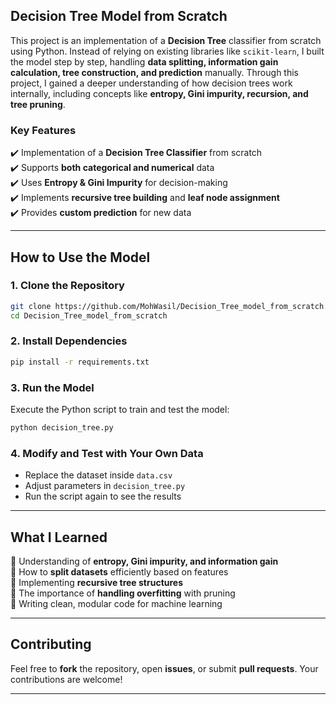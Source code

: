 ## **Decision Tree Model from Scratch**  

This project is an implementation of a **Decision Tree** classifier from scratch using Python. Instead of relying on existing libraries like `scikit-learn`, I built the model step by step, handling **data splitting, information gain calculation, tree construction, and prediction** manually. Through this project, I gained a deeper understanding of how decision trees work internally, including concepts like **entropy, Gini impurity, recursion, and tree pruning**.  

### **Key Features**  
✔️ Implementation of a **Decision Tree Classifier** from scratch  
✔️ Supports **both categorical and numerical** data  
✔️ Uses **Entropy & Gini Impurity** for decision-making  
✔️ Implements **recursive tree building** and **leaf node assignment**  
✔️ Provides **custom prediction** for new data  

---

## **How to Use the Model**  

### **1. Clone the Repository**  
```sh
git clone https://github.com/MohWasil/Decision_Tree_model_from_scratch.git
cd Decision_Tree_model_from_scratch
```

### **2. Install Dependencies**  
```sh
pip install -r requirements.txt
```

### **3. Run the Model**  
Execute the Python script to train and test the model:  
```sh
python decision_tree.py
```

### **4. Modify and Test with Your Own Data**  
- Replace the dataset inside `data.csv`  
- Adjust parameters in `decision_tree.py`  
- Run the script again to see the results  

---

## **What I Learned**  
📌 Understanding of **entropy, Gini impurity, and information gain**  
📌 How to **split datasets** efficiently based on features  
📌 Implementing **recursive tree structures**  
📌 The importance of **handling overfitting** with pruning  
📌 Writing clean, modular code for machine learning  

---

## **Contributing**  
Feel free to **fork** the repository, open **issues**, or submit **pull requests**. Your contributions are welcome!  

---

